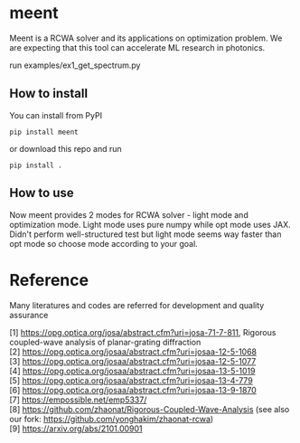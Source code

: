 # meent
Meent is a RCWA solver and its applications on optimization problem. We are expecting that this tool can accelerate ML research in photonics.

run examples/ex1_get_spectrum.py

How to install
---
You can install from PyPI
```shell
pip install meent
```
or download this repo and run
```shell
pip install .
```

How to use
------
Now meent provides 2 modes for RCWA solver - light mode and optimization mode. 
Light mode uses pure numpy while opt mode uses JAX.
Didn't perform well-structured test but light mode seems way faster than opt mode so choose mode according to your goal.


# Reference
Many literatures and codes are referred for development and quality assurance

[1] https://opg.optica.org/josa/abstract.cfm?uri=josa-71-7-811, Rigorous coupled-wave analysis of planar-grating diffraction \
[2] https://opg.optica.org/josaa/abstract.cfm?uri=josaa-12-5-1068 \
[3] https://opg.optica.org/josaa/abstract.cfm?uri=josaa-12-5-1077 \
[4] https://opg.optica.org/josaa/abstract.cfm?uri=josaa-13-5-1019 \
[5] https://opg.optica.org/josaa/abstract.cfm?uri=josaa-13-4-779 \
[6] https://opg.optica.org/josaa/abstract.cfm?uri=josaa-13-9-1870 \
[7] https://empossible.net/emp5337/ \
[8] https://github.com/zhaonat/Rigorous-Coupled-Wave-Analysis (see also our fork: https://github.com/yonghakim/zhaonat-rcwa) \
[9] https://arxiv.org/abs/2101.00901